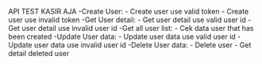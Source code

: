 API TEST KASIR AJA
-Create User:
    - Create user use valid token
    - Create user use invalid token
-Get User detail:
    - Get user detail use valid user id
    - Get user detail use invalid user id
-Get all user list:
    - Cek data user that has been created
 -Update User data:
    - Update user data use valid user id
    - Update user data use invalid user id
-Delete User data:
    - Delete user
    - Get detail deleted user